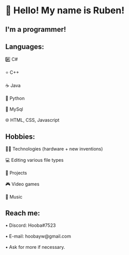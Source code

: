 <h1> 👋 Hello! My name is Ruben!</h1>
<h2>I'm a programmer!</h2>
 <h2>Languages:</h2>
       #️⃣ C#<br><br>
       ⭐ C++<br><br>
       ☕ Java<br><br>
       🐍 Python<br><br>
       📜 MySql<br><br>
       🌐 HTML, CSS, Javascript<br>
<h2>Hobbies:</h2>
       👨‍💻 Technologies (hardware + new inventions)<br><br>
       💻 Editing various file types<br><br>
       📍 Projects<br><br>
       🎮 Video games<br><br>
       🎵 Music<br>
 <h2> Reach me:</h2>
       • Discord: Hooba#7523<br><br>
       • E-mail: hoobayw@gmail.com<br><br>
       • Ask for more if necessary.
